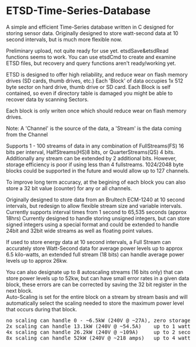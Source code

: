 # ETSD-Time-Series-Database
A simple and efficient Time-Series database written in C designed for storing sensor data.  Originally designed to store watt-second data at 10 second intervals, but is much more flexible now.

Preliminary upload, not quite ready for use yet.  etsdSave&etsdRead functions seems to work.  You can use etsdCmd to create and examine ETSD files, but recovery and query functions aren't ready/working yet.  

ETSD is designed to offer high reliability, and reduce wear on flash memory drives (SD cards, thumb drives, etc.)
Each 'Block' of data occupies 1x 512 byte sector on hard drive, thumb drive or SD card.
Each Block is self contained, so even if directory table is damaged you might be able to recover data by scanning Sectors.

Each block is only writen once which should reduce wear on flash memory drives.

Note: A 'Channel' is the source of the data, a 'Stream' is the data coming from the Channel

Supports 1 - 100 streams of data in any combination of FullStreams(FS) 16 bits per interval, HalfStreams(HS)8 bits, or QuarterStreams(QS) 4 bits.  Additionally any stream can be extended by 2 additional bits.
However, storage efficiency is poor if using less than 4 fullstreams.
1024/2048 byte blocks could be supported in the future and would allow up to 127 channels.

To improve long term accuracy, at the begining of each block you can also store a 32 bit value (counter) for any or all channels.
 
Originally designed to store data from an Brultech ECM-1240 at 10 second intervals, but redesign to allow flexible stream size and variable intervals.  Currently supports interval times from 1 second to 65,535 seconds (approx 18hrs) 
Currently designed to handle storing unsigned integers, but can store signed integers using a special format and could be extended to handle 24bit and 32bit wide streams as well as floating point values.

If used to store energy data at 10 second intervals, a Full Stream can accurately store Watt-Second data for average power levels up to approx 6.5 kilo-watts, an extended full stream (18 bits) can handle average power levels up to approx 26kw.

You can also designate up to 8 autoscaling streams (16 bits only) that can store power levels up to 52kw, but can have small error rates in a given data block, these errors are can be corrected by saving the 32 bit register in the next block.  
Auto-Scaling is set for the entire block on a stream by stream basis and will automatically select the scaling needed to store the maximum power level that occurs during that block.
<pre>
no scaling can handle 0 - ~6.5kW (240V @ ~27A), zero storage error
2x scaling can handle 13.1kW (240V @ ~54.5A)	up to 1 watt second error per interval`
4x scaling can handle 26.2kW (240V @ ~109A)     up to 2 second error per interval
8x scaling can handle 52kW (240V @ ~218 amps)   up to 4 watt second error interval
</pre>
